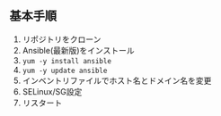 ## 基本手順
1. リポジトリをクローン
2. Ansible(最新版)をインストール
  1. `yum -y install ansible`
  2. `yum -y update ansible`
3. インベントリファイルでホスト名とドメイン名を変更
4. SELinux/SG設定
5. リスタート
